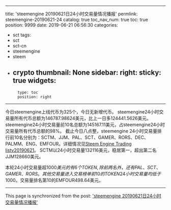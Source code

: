 
---
title: 'steemengine 20190621日24小时交易量情况播报'
permlink: steemengine-20190621-24
catalog: true
toc_nav_num: true
toc: true
position: 9999
date: 2019-06-21 06:56:30
categories:
- sct
tags:
- sct
- sct-cn
- steemengine
- steem
- crypto
thumbnail: None
sidebar:
    right:
        sticky: true
widgets:
    -
        type: toc
        position: right
---


今日steemengine上线代币为325个，今日无新增代币。
steemengine24小时交易量所有代币总额为146787.98624美元，比上一日多124441.5626美元。
steemengine24小时交易量前10名总额为145167.11美元，占steemengine24小时交易量所有代币总额的98%。
截止今日八点整，steemengine 24小时交易量排行前10名分别为：SCTM、JJM、PAL、SCT、GAMER、RORS、DEC、PALMM、ENG、EMFOUR。详细情况见[Steem Engine Trading listv20190621](https://busy.org/@m18692979073/steem-engine-trading-listv20190621)。
SCTM以24小时交易量132116美元，稳居第一，超出第二名JJM128660美元。

本轮24小时交易量超$1000美元的有 6个TOKEN,除前两名外，还有PAL、SCT、GAMER、RORS。其他交易量进入交易榜单前10的TOKEN24小时交易量均低于$1000。交易量排名第10的EMFOUR498.64美元。

- - -

This page is synchronized from the post: ['steemengine 20190621日24小时交易量情况播报'](https://steemit.com/@m18207319997/steemengine-20190621-24)
